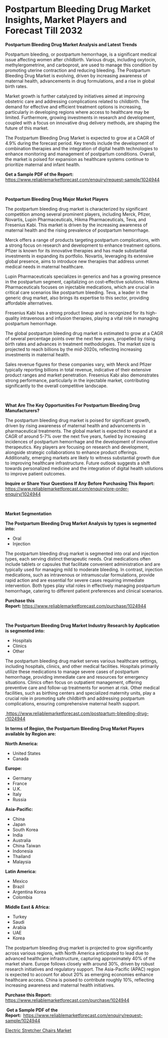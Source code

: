 <p><h1>Postpartum Bleeding Drug Market Insights, Market Players and Forecast Till 2032</h1></p><p><strong>Postpartum Bleeding Drug Market Analysis and Latest Trends</strong></p>
<p><p>Postpartum bleeding, or postpartum hemorrhage, is a significant medical issue affecting women after childbirth. Various drugs, including oxytocin, methylergometrine, and carboprost, are used to manage this condition by promoting uterine contraction and reducing bleeding. The Postpartum Bleeding Drug Market is evolving, driven by increasing awareness of maternal health, advancements in drug formulations, and a rise in global birth rates.</p><p>Market growth is further catalyzed by initiatives aimed at improving obstetric care and addressing complications related to childbirth. The demand for effective and efficient treatment options is increasing, particularly in developing regions where access to healthcare may be limited. Furthermore, growing investments in research and development, coupled with a focus on innovative drug delivery methods, are shaping the future of this market.</p><p>The Postpartum Bleeding Drug Market is expected to grow at a CAGR of 4.9% during the forecast period. Key trends include the development of combination therapies and the integration of digital health technologies to enhance monitoring and management of postpartum conditions. Overall, the market is poised for expansion as healthcare systems continue to prioritize maternal and infant health.</p></p>
<p><strong>Get a Sample PDF of the Report:&nbsp;</strong> <a href="https://www.reliablemarketforecast.com/enquiry/request-sample/1024944?utm_campaign=2413&utm_medium=2&utm_source=Github&utm_content=ia&utm_term=08032025&utm_id=postpartum-bleeding-drug">https://www.reliablemarketforecast.com/enquiry/request-sample/1024944</a></p>
<p>&nbsp;</p>
<p><strong>Postpartum Bleeding Drug Major Market Players</strong></p>
<p><p>The postpartum bleeding drug market is characterized by significant competition among several prominent players, including Merck, Pfizer, Novartis, Lupin Pharmaceuticals, Hikma Pharmaceuticals, Teva, and Fresenius Kabi. This market is driven by the increasing awareness of maternal health and the rising prevalence of postpartum hemorrhage.</p><p>Merck offers a range of products targeting postpartum complications, with a strong focus on research and development to enhance treatment options. Pfizer is known for its innovative therapies and has made substantial investments in expanding its portfolio. Novartis, leveraging its extensive global presence, aims to introduce new therapies that address unmet medical needs in maternal healthcare.</p><p>Lupin Pharmaceuticals specializes in generics and has a growing presence in the postpartum segment, capitalizing on cost-effective solutions. Hikma Pharmaceuticals focuses on injectable medications, which are crucial in critical care scenarios like postpartum bleeding. Teva, a leader in the generic drug market, also brings its expertise to this sector, providing affordable alternatives.</p><p>Fresenius Kabi has a strong product lineup and is recognized for its high-quality intravenous and infusion therapies, playing a vital role in managing postpartum hemorrhage.</p><p>The global postpartum bleeding drug market is estimated to grow at a CAGR of several percentage points over the next few years, propelled by rising birth rates and advances in treatment methodologies. The market size is projected to reach billions by the mid-2020s, reflecting increasing investments in maternal health.</p><p>Sales revenue figures for these companies vary, with Merck and Pfizer typically reporting billions in total revenue, indicative of their extensive product ranges and market penetration. Fresenius Kabi also demonstrates strong performance, particularly in the injectable market, contributing significantly to the overall competitive landscape.</p></p>
<p>&nbsp;</p>
<p><strong>What Are The Key Opportunities For Postpartum Bleeding Drug Manufacturers?</strong></p>
<p><p>The postpartum bleeding drug market is poised for significant growth, driven by rising awareness of maternal health and advancements in pharmaceutical treatments. The global market is expected to expand at a CAGR of around 5-7% over the next five years, fueled by increasing incidences of postpartum hemorrhage and the development of innovative therapeutics. Key players are focusing on research and development, alongside strategic collaborations to enhance product offerings. Additionally, emerging markets are likely to witness substantial growth due to improving healthcare infrastructure. Future outlook suggests a shift towards personalized medicine and the integration of digital health solutions to improve patient outcomes.</p></p>
<p><strong>Inquire or Share Your Questions If Any Before Purchasing This Report:</strong> <a href="https://www.reliablemarketforecast.com/enquiry/pre-order-enquiry/1024944?utm_campaign=2413&utm_medium=2&utm_source=Github&utm_content=ia&utm_term=08032025&utm_id=postpartum-bleeding-drug">https://www.reliablemarketforecast.com/enquiry/pre-order-enquiry/1024944</a></p>
<p>&nbsp;</p>
<p><strong>Market Segmentation</strong></p>
<p><strong>The Postpartum Bleeding Drug Market Analysis by types is segmented into:</strong></p>
<p><ul><li>Oral</li><li>Injection</li></ul></p>
<p><p>The postpartum bleeding drug market is segmented into oral and injection types, each serving distinct therapeutic needs. Oral medications often include tablets or capsules that facilitate convenient administration and are typically used for managing mild to moderate bleeding. In contrast, injection medications, such as intravenous or intramuscular formulations, provide rapid action and are essential for severe cases requiring immediate intervention. Both types play vital roles in effectively managing postpartum hemorrhage, catering to different patient preferences and clinical scenarios.</p></p>
<p><strong>Purchase this Report:&nbsp;</strong><a href="https://www.reliablemarketforecast.com/purchase/1024944?utm_campaign=2413&utm_medium=2&utm_source=Github&utm_content=ia&utm_term=08032025&utm_id=postpartum-bleeding-drug">https://www.reliablemarketforecast.com/purchase/1024944</a></p>
<p>&nbsp;</p>
<p><strong>The Postpartum Bleeding Drug Market Industry Research by Application is segmented into:</strong></p>
<p><ul><li>Hospitals</li><li>Clinics</li><li>Other</li></ul></p>
<p><p>The postpartum bleeding drug market serves various healthcare settings, including hospitals, clinics, and other medical facilities. Hospitals primarily utilize these medications to manage severe cases of postpartum hemorrhage, providing immediate care and resources for emergency situations. Clinics often focus on outpatient management, offering preventive care and follow-up treatments for women at risk. Other medical facilities, such as birthing centers and specialized maternity units, play a crucial role in promoting safe childbirth and addressing postpartum complications, ensuring comprehensive maternal health support.</p></p>
<p><a href="https://www.reliablemarketforecast.com/postpartum-bleeding-drug-r1024944?utm_campaign=2413&utm_medium=2&utm_source=Github&utm_content=ia&utm_term=08032025&utm_id=postpartum-bleeding-drug">&nbsp;https://www.reliablemarketforecast.com/postpartum-bleeding-drug-r1024944</a></p>
<p><strong>In terms of Region, the Postpartum Bleeding Drug Market Players available by Region are:</strong></p>
<p>
    <p> <strong> North America: </strong>
        <ul>
            <li>United States</li>
            <li>Canada</li>
        </ul>
        </p> 
    <p> <strong> Europe: </strong>
        <ul>
            <li>Germany</li>
            <li>France</li>
            <li>U.K.</li>
            <li>Italy</li>
            <li>Russia</li>
        </ul>
        </p> 
    <p> <strong> Asia-Pacific: </strong>
        <ul>
            <li>China</li>
            <li>Japan</li>
            <li>South Korea</li>
            <li>India</li>
            <li>Australia</li>
            <li>China Taiwan</li>
            <li>Indonesia</li>
            <li>Thailand</li>
            <li>Malaysia</li>
        </ul>
        </p> 
    <p> <strong> Latin America: </strong>
        <ul>
            <li>Mexico</li>
            <li>Brazil</li>
            <li>Argentina Korea</li>
            <li>Colombia</li>
        </ul>
        </p> 
    <p> <strong> Middle East & Africa: </strong>
        <ul>
            <li>Turkey</li>
            <li>Saudi</li>
            <li>Arabia</li>
            <li>UAE</li>
            <li>Korea</li>
        </ul>
    </p>
    </p>
<p><p>The postpartum bleeding drug market is projected to grow significantly across various regions, with North America anticipated to lead due to advanced healthcare infrastructure, capturing approximately 40% of the market share. Europe follows closely with around 30%, driven by robust research initiatives and regulatory support. The Asia-Pacific (APAC) region is expected to account for about 20% as emerging economies enhance healthcare access. China is poised to contribute roughly 10%, reflecting increasing awareness and maternal health initiatives.</p></p>
<p><strong>Purchase this Report: </strong><a href="https://www.reliablemarketforecast.com/purchase/1024944?utm_campaign=2413&utm_medium=2&utm_source=Github&utm_content=ia&utm_term=08032025&utm_id=postpartum-bleeding-drug">https://www.reliablemarketforecast.com/purchase/1024944</a></p>
<p>&nbsp;<strong>Get a Sample PDF of the Report:&nbsp;&nbsp;</strong><a href="https://www.reliablemarketforecast.com/enquiry/request-sample/1024944?utm_campaign=2413&utm_medium=2&utm_source=Github&utm_content=ia&utm_term=08032025&utm_id=postpartum-bleeding-drug">https://www.reliablemarketforecast.com/enquiry/request-sample/1024944</a></p>
<p><strong></strong></p>
<p><p><a href="https://github.com/hartsockdonnette82/Market-Research-Report-List-1/blob/main/electric-stretcher-chairs-market.md?utm_campaign=2413&utm_medium=2&utm_source=Github&utm_content=ia&utm_term=08032025&utm_id=postpartum-bleeding-drug">Electric Stretcher Chairs Market</a></p></p>